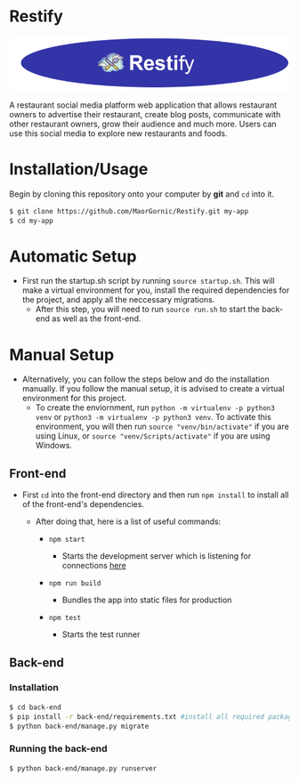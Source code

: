 # Restify

<p align="center">
    <img src="./readme-images/restifylogo.png">
</p>

A restaurant social media platform web application that allows restaurant owners to advertise their restaurant, create blog posts, communicate with other restaurant owners, grow their audience and much more.
Users can use this social media to explore new restaurants and foods.


# Installation/Usage


Begin by cloning this repository onto your computer by **git** and `cd` into it.
```bash
$ git clone https://github.com/MaorGornic/Restify.git my-app
$ cd my-app

```

# Automatic Setup 
  - First run the startup.sh script by running `source startup.sh`. This will make a virtual environment for you, install the required dependencies for the project, and apply all the neccessary migrations.
    -    After this step, you will need to run `source run.sh` to start the back-end as well as the front-end.

# Manual Setup 
  - Alternatively, you can follow the steps below and do the installation manually. If you follow the manual setup, it is advised to create a virtual environment for this project.
    - To create the enviornment, run `python -m virtualenv -p python3 venv` or `python3 -m virtualenv -p python3 venv`. To activate this environment, you will then run `source "venv/bin/activate"` if you are using Linux, or `source "venv/Scripts/activate"` if you are using Windows.

## Front-end 

   - First `cd` into the front-end directory and then run `npm install` to install all of the front-end's dependencies.
    
        - After doing that, here is a list of useful commands:

          - `npm start` 
            - Starts the development server which is listening for connections [here](http://localhost:3000/)

          - `npm run build`
            - Bundles the app into static files for production

          - `npm test`
            - Starts the test runner

  
           
## Back-end 

### Installation
```bash
$ cd back-end
$ pip install -r back-end/requirements.txt #install all required packages
$ python back-end/manage.py migrate
```

### Running the back-end

```bash
$ python back-end/manage.py runserver
```
